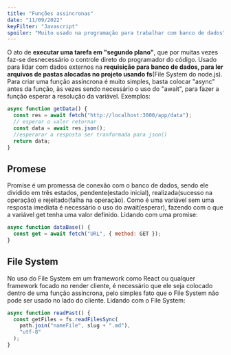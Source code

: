 ```yaml
---
title: "Funções assincronas"
date: "11/09/2022"
keyFilter: "Javascript"
spoiler: "Muito usado na programação para trabalhar com banco de dados"
---
```


O ato de **executar uma tarefa em "segundo plano"**, que por muitas vezes faz-se desnecessário o controle direto do programador do código. Usado para lidar com dados externos na **requisição para banco de dados, para ler arquivos de pastas alocadas no projeto usando fs**(File System do node.js). Para criar uma função assíncrona é muito simples, basta colocar "async" antes da função, às vezes sendo necessário o uso do "await", para fazer a função esperar a resolução da variável. Exemplos:

```javascript
async function getData() {
  const res = await fetch("http://localhost:3000/app/data");
  // esperar o valor retornar
  const data = await res.json();
  //esperarar a resposta ser tranformada para json()
  return data;
}
```

## Promese

Promise é um promessa de conexão com o banco de dados, sendo ele dividido em três estados, pendente(estado inicial), realizada(sucesso na operação) e rejeitado(falha na operação). Como é uma variável sem uma resposta imediata é necessário o uso do await(esperar), fazendo com o que a variável get tenha uma valor definido. Lidando com uma promise:

```javascript
async function dataBase() {
  const get = await fetch("URL", { method: GET });
}
```

## File System

No uso do File System em um framework como React ou qualquer framework focado no render cliente, é necessário que ele seja colocado dentro de uma função assíncrona, pelo simples fato que o File System não pode ser usado no lado do cliente. Lidando com o File System:

```javascript
async function readPast() {
  const getFiles = fs.readFilesSync(
    path.join("nameFile", slug + ".md"),
    "utf-8"
  );
}
```
